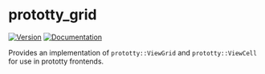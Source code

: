 # prototty\_grid

[![Version](https://img.shields.io/crates/v/prototty_grid.svg)](https://crates.io/crates/prototty_grid)
[![Documentation](https://docs.rs/prototty_grid/badge.svg)](https://docs.rs/prototty_grid)

Provides an implementation of `prototty::ViewGrid` and `prototty::ViewCell` for
use in prototty frontends.

